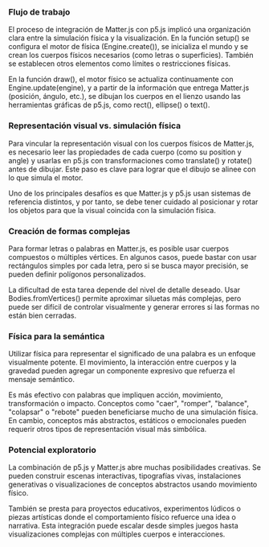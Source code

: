 ###  Flujo de trabajo
El proceso de integración de Matter.js con p5.js implicó una organización clara entre la simulación física y la visualización. En la función setup() se configura el motor de física (Engine.create()), se inicializa el mundo y se crean los cuerpos físicos necesarios (como letras o superficies). También se establecen otros elementos como límites o restricciones físicas.

En la función draw(), el motor físico se actualiza continuamente con Engine.update(engine), y a partir de la información que entrega Matter.js (posición, ángulo, etc.), se dibujan los cuerpos en el lienzo usando las herramientas gráficas de p5.js, como rect(), ellipse() o text().

 ### Representación visual vs. simulación física
Para vincular la representación visual con los cuerpos físicos de Matter.js, es necesario leer las propiedades de cada cuerpo (como su position y angle) y usarlas en p5.js con transformaciones como translate() y rotate() antes de dibujar. Este paso es clave para lograr que el dibujo se alinee con lo que simula el motor.

Uno de los principales desafíos es que Matter.js y p5.js usan sistemas de referencia distintos, y por tanto, se debe tener cuidado al posicionar y rotar los objetos para que la visual coincida con la simulación física.

### Creación de formas complejas
Para formar letras o palabras en Matter.js, es posible usar cuerpos compuestos o múltiples vértices. En algunos casos, puede bastar con usar rectángulos simples por cada letra, pero si se busca mayor precisión, se pueden definir polígonos personalizados.

La dificultad de esta tarea depende del nivel de detalle deseado. Usar Bodies.fromVertices() permite aproximar siluetas más complejas, pero puede ser difícil de controlar visualmente y generar errores si las formas no están bien cerradas.

### Física para la semántica
Utilizar física para representar el significado de una palabra es un enfoque visualmente potente. El movimiento, la interacción entre cuerpos y la gravedad pueden agregar un componente expresivo que refuerza el mensaje semántico.

Es más efectivo con palabras que impliquen acción, movimiento, transformación o impacto. Conceptos como "caer", "romper", "balance", "colapsar" o "rebote" pueden beneficiarse mucho de una simulación física. En cambio, conceptos más abstractos, estáticos o emocionales pueden requerir otros tipos de representación visual más simbólica.

### Potencial exploratorio
La combinación de p5.js y Matter.js abre muchas posibilidades creativas. Se pueden construir escenas interactivas, tipografías vivas, instalaciones generativas o visualizaciones de conceptos abstractos usando movimiento físico.

También se presta para proyectos educativos, experimentos lúdicos o piezas artísticas donde el comportamiento físico refuerce una idea o narrativa. Esta integración puede escalar desde simples juegos hasta visualizaciones complejas con múltiples cuerpos e interacciones.

